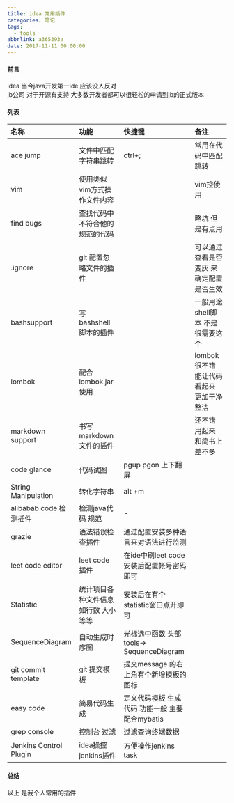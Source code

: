 ```yaml
---
title: idea 常用插件
categories: 笔记
tags:
  - tools
abbrlink: a365393a
date: 2017-11-11 00:00:00
---
```

#### 前言
idea 当今java开发第一ide 应该没人反对  
jb公司 对于开源有支持  大多数开发者都可以很轻松的申请到jb的正式版本   

#### 列表
|名称|功能|快捷键|备注|
|:-----|:-----|:--------|:------|
|ace jump|文件中匹配字符串跳转|ctrl+;|常用在代码中匹配跳转|
|vim |使用类似vim方式操作文件内容||vim控使用|
|find bugs|查找代码中不符合他的规范的代码||略坑  但是有点用|
|.ignore|git 配置忽略文件的插件||可以通过查看是否变灰 来确定配置是否生效|
|bashsupport|写bashshell脚本的插件||一般用途  shell脚本 不是很需要这个|
|lombok|配合lombok.jar使用||lombok 很不错 能让代码看起来 更加干净整洁|
|markdown support|书写markdown 文件的插件||还不错 用起来 和简书上差不多|
|code glance|代码试图 | pgup pgon 上下翻屏||
|String Manipulation |转化字符串 |alt +m |
|alibabab code 检测插件|检测java代码 规范|-|
|grazie|语法错误检查插件|通过配置安装多种语言来对语法进行监测|
|leet code editor|leet code 插件|在ide中刷leet code 安装后配置帐号密码即可|
|Statistic|统计项目各种文件信息 如行数 大小等等|安装后在有个statistic窗口点开即可|
|SequenceDiagram|自动生成时序图|光标选中函数 头部tools-> SequenceDiagram| 
|git commit template |git 提交模板|提交message 的右上角有个新增模板的图标|
|easy code|简易代码生成|定义代码模板 生成代码  功能一般 主要配合mybatis| 
|grep console|控制台 过滤| 过滤查询终端数据|
|Jenkins Control Plugin|idea操控jenkins插件|方便操作jenkins task|
#### 总结
以上 是我个人常用的插件